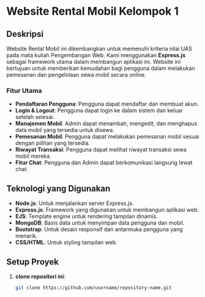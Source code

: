 # Website Rental Mobil Kelompok 1

## Deskripsi

Website Rental Mobil ini dikembangkan untuk memenuhi kriteria nilai UAS pada mata kuliah Pengembangan Web. Kami menggunakan **Express.js** sebagai framework utama dalam membangun aplikasi ini. Website ini bertujuan untuk memberikan kemudahan bagi pengguna dalam melakukan pemesanan dan pengelolaan sewa mobil secara online.

### Fitur Utama
- **Pendaftaran Pengguna**: Pengguna dapat mendaftar dan membuat akun.
- **Login & Logout**: Pengguna dapat login ke dalam sistem dan keluar setelah selesai.
- **Manajemen Mobil**: Admin dapat menambah, mengedit, dan menghapus data mobil yang tersedia untuk disewa.
- **Pemesanan Mobil**: Pengguna dapat melakukan pemesanan mobil sesuai dengan pilihan yang tersedia.
- **Riwayat Transaksi**: Pengguna dapat melihat riwayat transaksi sewa mobil mereka.
- **Fitur Chat**: Pengguna dan Admin dapat berkomunikasi langsung lewat chat.

## Teknologi yang Digunakan
- **Node.js**: Untuk menjalankan server Express.js.
- **Express.js**: Framework yang digunakan untuk membangun aplikasi web.
- **EJS**: Template engine untuk rendering tampilan dinamis.
- **MongoDB**: Basis data untuk menyimpan data pengguna dan mobil.
- **Bootstrap**: Untuk desain responsif dan antarmuka pengguna yang menarik.
- **CSS/HTML**: Untuk styling tampilan web.

## Setup Proyek

1. **clone repositori ini**:

   ```bash
   git clone https://github.com/username/repository-name.git
